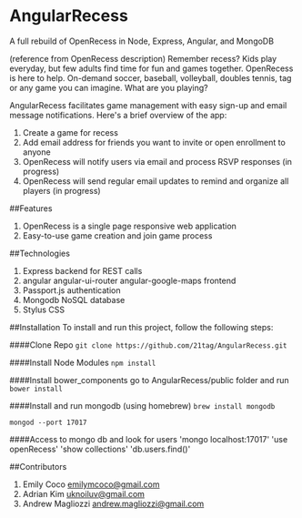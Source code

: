 AngularRecess
=============

A full rebuild of OpenRecess in Node, Express, Angular, and MongoDB

(reference from OpenRecess description)
Remember recess?  Kids play everyday, but few adults find time for fun and games together. OpenRecess is here to help. On-demand soccer, baseball, volleyball, doubles tennis, tag or any game you can imagine.  What are you playing?

AngularRecess facilitates game management with easy sign-up and email message notifications. Here's a brief overview of the app:

1. Create a game for recess
1. Add email address for friends you want to invite or open enrollment to anyone
1. OpenRecess will notify users via email and process RSVP responses (in progress)
1. OpenRecess will send regular email updates to remind and organize all players (in progress)

##Features

1. OpenRecess is a single page responsive web application
1. Easy-to-use game creation and join game process

##Technologies
1. Express backend for REST calls
1. angular angular-ui-router angular-google-maps frontend
1. Passport.js authentication
1. Mongodb NoSQL database
1. Stylus CSS

##Installation
To install and run this project, follow the following steps:

####Clone Repo
`git clone https://github.com/21tag/AngularRecess.git`

####Install Node Modules
`npm install`

####Install bower_components
go to AngularRecess/public folder and run `bower install`

####Install and run mongodb (using homebrew)
`brew install mongodb`

`mongod --port 17017`

####Access to mongo db and look for users
'mongo localhost:17017'
'use openRecess'
'show collections'
'db.users.find()'

##Contributors

1. Emily Coco <emilymcoco@gmail.com>
1. Adrian Kim <uknoiluv@gmail.com>
1. Andrew Magliozzi <andrew.magliozzi@gmail.com>

